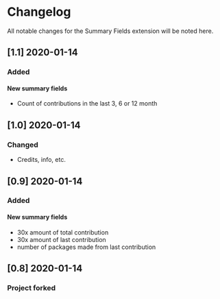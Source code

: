 # Changelog
All notable changes for the Summary Fields extension will be noted here.

## [1.1] 2020-01-14
### Added
 #### New summary fields
 - Count of contributions in the last 3, 6 or 12 month

 ## [1.0] 2020-01-14
### Changed
- Credits, info, etc.

## [0.9] 2020-01-14
### Added
 #### New summary fields
 - 30x amount of total contribution
 - 30x amount of last contribution
 - number of packages made from last contribution

## [0.8] 2020-01-14
### Project forked
